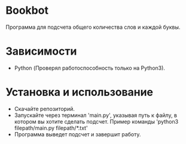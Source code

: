 # Bookbot

Программа для подсчета общего количества слов и каждой буквы.

# Зависимости

- Python (Проверял работоспособность только на Python3).

# Установка и использование

- Скачайте репозиторий.
- Запускайте через терминал 'main.py', указывая путь к файлу, в котором вы хотите сделать подсчет. Пример команды 'python3 filepath/main.py filepath/*.txt'
- Программа выведет подсчет и завершит работу.
